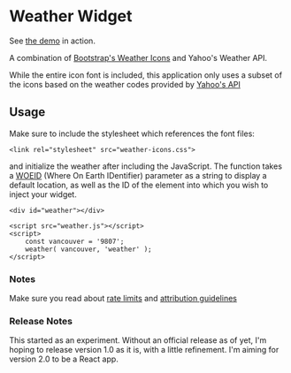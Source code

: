 # Weather Widget

See [the demo](http://weather.mikelaroy.ca/) in action.

A combination of [Bootstrap's Weather Icons](http://erikflowers.github.io/weather-icons) and Yahoo's Weather API.

While the entire icon font is included, this application only uses a subset of the icons based on the weather codes provided by [Yahoo's API](https://developer.yahoo.com/weather/documentation.html#codes)

## Usage
Make sure to include the stylesheet which references the font files:

```
<link rel="stylesheet" src="weather-icons.css">
```

and initialize the weather after including the JavaScript. The function takes a [WOEID](http://woeid.rosselliot.co.nz/lookup/) (Where On Earth IDentifier) parameter as a string to display a default location, as well as the ID of the element into which you wish to inject your widget.

```
<div id="weather"></div>

<script src="weather.js"></script>
<script>
    const vancouver = '9807';
    weather( vancouver, 'weather' );
</script>
```


### Notes
Make sure you read about [rate limits](https://developer.yahoo.com/weather/#ratelimits) and [attribution guidelines](https://developer.yahoo.com/attribution/)


### Release Notes
This started as an experiment. Without an official release as of yet, I'm hoping to release version 1.0 as it is, with a little refinement. I'm aiming for version 2.0 to be a React app.